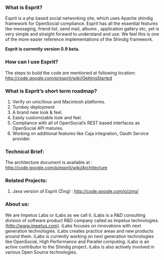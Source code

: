 ### What is Esprit? ###
Esprit is a php based social networking site, which uses Apache shindig framework for OpenSocial compliance. Esprit has all the essential features like messaging, friend list, send mail, albums , application gallery etc, yet is very simple and straight forward to understand and use. We feel this is one of the more easier reference implementations of the Shindig framework.

**Esprit is currently version 0.9 beta.**

### How can I use Esprit? ###
The steps to build the code are mentioned at following location:
http://code.google.com/p/esprit/wiki/GettingStarted


### What is Esprit’s short term roadmap? ###
  1. Verify on unix/linux and Macintosh platforms.
  1. Turnkey deployment
  1. A brand new look & feel.
  1. Easily customizable look and feel.
  1. Compliance with all of OpenSocial’s REST based interfaces as OpenSocial API matures.
  1. Working on additional features like Caja integration, Oauth Service provider.


### Technical Brief: ###
The architecture document is available at : http://code.google.com/p/esprit/wiki/Architecture

### Related Projects: ###
  1. Java version of Esprit (Zing) : http://code.google.com/p/zing/


### About us: ###
We are Impetus Labs or iLabs as we call it. iLabs is a R&D consulting division of software product R&D company called as Impetus technologies. (http://www.impetus.com). iLabs focuses on innovations with next generation technologies. iLabs creates practice areas and new products around them. iLabs is currently working on next generation technologies like OpenSocial, High Performance and Parallel computing. iLabs is an active contributor to the Shindig project. iLabs is also actively involved in various Open Source technologies.
